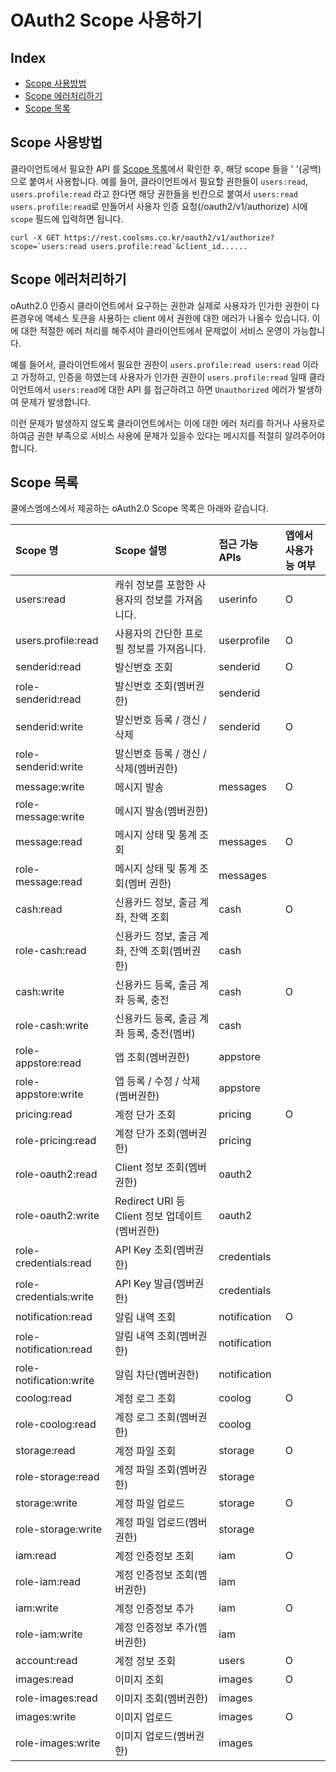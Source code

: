# OAuth2 Scope 사용하기

## Index

* [Scope 사용방법](oauth2-scope.md#scope-사용방법)
* [Scope 에러처리하기](oauth2-scope.md#scope-에러처리하기)
* [Scope 목록](oauth2-scope.md#scope-목록)

## Scope 사용방법

클라이언트에서 필요한 API 를 [Scope 목록](oauth2-scope.md#scope-목록)에서 확인한 후, 해당 scope 들을 ' '\(공백\) 으로 붙여서 사용합니다. 예를 들어, 클라이언트에서 필요할 권한들이 `users:read`, `users.profile:read` 라고 한다면 해당 권한들을 빈칸으로 붙여서 `users:read users.profile:read`로 만들어서 사용자 인증 요청\(/oauth2/v1/authorize\) 시에 `scope` 필드에 입력하면 됩니다.

```text
curl -X GET https://rest.coolsms.co.kr/oauth2/v1/authorize?scope=`users:read users.profile:read`&client_id......
```

## Scope 에러처리하기

oAuth2.0 인증시 클라이언트에서 요구하는 권한과 실제로 사용자가 인가한 권한이 다른경우에 액세스 토큰을 사용하는 client 에서 권한에 대한 에러가 나올수 있습니다. 이에 대한 적절한 에러 처리를 해주셔야 클라이언트에서 문제없이 서비스 운영이 가능합니다.

예를 들어서, 클라이언트에서 필요한 권한이 `users.profile:read users:read` 이라고 가정하고, 인증을 하였는데 사용자가 인가한 권한이 `users.profile:read` 일때 클라이언트에서 `users:read`에 대한 API 를 접근하려고 하면 `Unauthorized` 에러가 발생하여 문제가 발생합니다.

이런 문제가 발생하지 않도록 클라이언트에서는 이에 대한 에러 처리를 하거나 사용자로 하여금 권한 부족으로 서비스 사용에 문제가 있을수 있다는 메시지를 적절히 알려주어야 합니다.

## Scope 목록

쿨에스엠에스에서 제공하는 oAuth2.0 Scope 목록은 아래와 같습니다.

| Scope 명 | Scope 설명 | 접근 가능 APIs | 앱에서 사용가능 여부 |
| :--- | :--- | :--- | :--- |
| users:read | 캐쉬 정보를 포함한 사용자의 정보를 가져옵니다. | userinfo | O |
| users.profile:read | 사용자의 간단한 프로필 정보를 가져옵니다. | userprofile | O |
| senderid:read | 발신번호 조회 | senderid | O |
| role-senderid:read | 발신번호 조회\(멤버권한\) | senderid |  |
| senderid:write | 발신번호 등록 / 갱신 / 삭제 | senderid | O |
| role-senderid:write | 발신번호 등록 / 갱신 / 삭제\(멤버권한\) |  |  |
| message:write | 메시지 발송 | messages | O |
| role-message:write | 메시지 발송\(멤버권한\) |  |  |
| message:read | 메시지 상태 및 통계 조회 | messages | O |
| role-message:read | 메시지 상태 및 통계 조회\(멤버 권한\) | messages |  |
| cash:read | 신용카드 정보, 출금 계좌, 잔액 조회 | cash | O |
| role-cash:read | 신용카드 정보, 출금 계좌, 잔액 조회\(멤버권한\) | cash |  |
| cash:write | 신용카드 등록, 출금 계좌 등록, 충전 | cash | O |
| role-cash:write | 신용카드 등록, 출금 계좌 등록, 충전\(멤버\) | cash |  |
| role-appstore:read | 앱 조회\(멤버권한\) | appstore |  |
| role-appstore:write | 앱 등록 / 수정 / 삭제\(멤버권한\) | appstore |  |
| pricing:read | 계정 단가 조회 | pricing | O |
| role-pricing:read | 계정 단가 조회\(멤버권한\) | pricing |  |
| role-oauth2:read | Client 정보 조회\(멤버권한\) | oauth2 |  |
| role-oauth2:write | Redirect URI 등 Client 정보 업데이트\(멤버권한\) | oauth2 |  |
| role-credentials:read | API Key 조회\(멤버권한\) | credentials |  |
| role-credentials:write | API Key 발급\(멤버권한\) | credentials |  |
| notification:read | 알림 내역 조회 | notification | O |
| role-notification:read | 알림 내역 조회\(멤버권한\) | notification |  |
| role-notification:write | 알림 차단\(멤버권한\) | notification |  |
| coolog:read | 계정 로그 조회 | coolog | O |
| role-coolog:read | 계정 로그 조회\(멤버권한\) | coolog |  |
| storage:read | 계정 파일 조회 | storage | O |
| role-storage:read | 계정 파일 조회\(멤버권한\) | storage |  |
| storage:write | 계정 파일 업로드 | storage | O |
| role-storage:write | 계정 파일 업로드\(멤버권한\) | storage |  |
| iam:read | 계정 인증정보 조회 | iam | O |
| role-iam:read | 계정 인증정보 조회\(멤버권한\) | iam |  |
| iam:write | 계정 인증정보 추가 | iam | O |
| role-iam:write | 계정 인증정보 추가\(멤버권한\) | iam |  |
| account:read | 계정 정보 조회 | users | O |
| images:read | 이미지 조회 | images | O |
| role-images:read | 이미지 조회\(멤버권한\) | images |  |
| images:write | 이미지 업로드 | images | O |
| role-images:write | 이미지 업로드\(멤버권한\) | images |  |

